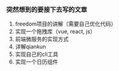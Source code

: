 ### 突然想到的要接下去写的文章

1. freedom项目的讲解（需要自己优化代码）
2. 实现一个拖拽库（vue, react, js）
3. 前端微服务的实现方式
4. 详解qiankun
5. 实现自己的cli工具
6. 实现一个日历组件


